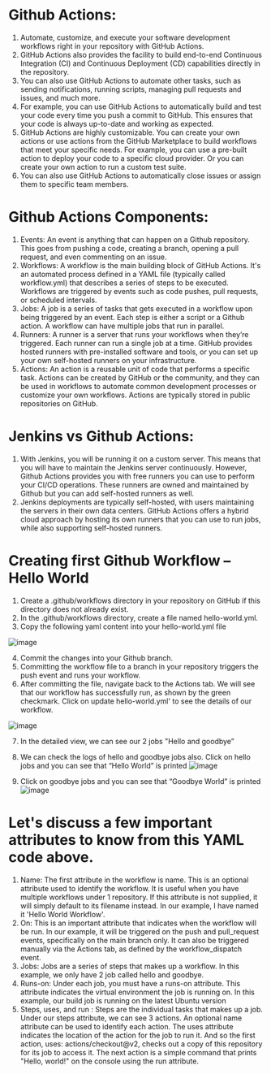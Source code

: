 # Github Actions: 
1. Automate, customize, and execute your software development workflows right in your repository with GitHub Actions.
2. GitHub Actions also provides the facility to build end-to-end Continuous Integration (CI) and Continuous Deployment (CD) capabilities directly in the repository.
3. You can also use GitHub Actions to automate other tasks, such as sending notifications, running scripts, managing pull requests and issues, and much more.
4. For example, you can use GitHub Actions to automatically build and test your code every time you push a commit to GitHub. This ensures that your code is always up-to-date and working as expected.
5. GitHub Actions are highly customizable. You can create your own actions or use actions from the GitHub Marketplace to build workflows that meet your specific needs. For example, you can use a pre-built action to deploy your code to a specific cloud provider. Or you can create your own action to run a custom test suite.
6. You can also use GitHub Actions to automatically close issues or assign them to specific team members.

# Github Actions Components: 
1. Events: An event is anything that can happen on a Github repository. This goes from pushing a code, creating a branch, opening a pull request, and even commenting on an issue.
2. Workflows: A workflow is the main building block of GitHub Actions. It's an automated process defined in a YAML file (typically called workflow.yml) that describes a series of steps to be executed. Workflows are triggered by events such as code pushes, pull requests, or scheduled intervals.
3. Jobs: A job is a series of tasks that gets executed in a workflow upon being triggered by an event. Each step is either a script or a Github action. A workflow can have multiple jobs that run in parallel.
4. Runners: A runner is a server that runs your workflows when they’re triggered. Each runner can run a single job at a time. GitHub provides hosted runners with pre-installed software and tools, or you can set up your own self-hosted runners on your infrastructure.
5. Actions:  An action is a reusable unit of code that performs a specific task. Actions can be created by GitHub or the community, and they can be used in workflows to automate common development processes or customize your own workflows. Actions are typically stored in public repositories on GitHub.

# Jenkins vs Github Actions:
1. With Jenkins, you will be running it on a custom server. This means that you will have to maintain the Jenkins server continuously. However, Github Actions provides you with free runners you can use to perform your CI/CD operations. These runners are owned and maintained by Github but you can add self-hosted runners as well.
2. Jenkins deployments are typically self-hosted, with users maintaining the servers in their own data centers. GitHub Actions offers a hybrid cloud approach by hosting its own runners that you can use to run jobs, while also supporting self-hosted runners.

# Creating first Github Workflow – Hello World
1.	Create a .github/workflows directory in your repository on GitHub if this directory does not already exist.
2.	In the .github/workflows directory, create a file named hello-world.yml. 
3.	Copy the following yaml content into your hello-world.yml file

![image](https://github.com/srivapra/first-github-action/assets/138867223/17b1dd8b-fe4d-41a2-944e-6e81e472827a)

4. Commit the changes into your Github branch.
5. Committing the workflow file to a branch in your repository triggers the push event and runs your workflow.
6. After committing the file, navigate back to the Actions tab. We will see that our workflow has successfully run, as shown by the green checkmark. Click on update hello-world.yml' to see the details of our workflow.

![image](https://github.com/srivapra/first-github-action/assets/138867223/d8357c47-3b05-4f60-a24d-37584eca33a8)

7. In the detailed view, we can see our 2 jobs "Hello and goodbye”
8. We can check the logs of hello and goodbye jobs also. Click on hello jobs and you can see that “Hello World” is printed
![image](https://github.com/srivapra/first-github-action/assets/138867223/384d347e-391d-4535-9caa-bea7ed61aa00)

9. Click on goodbye jobs and you can see that “Goodbye World” is printed
![image](https://github.com/srivapra/first-github-action/assets/138867223/dffa90fd-41ad-4bf8-9437-59a143412546)

# Let's discuss a few important attributes to know from this YAML code above.
1. Name: The first attribute in the workflow is name. This is an optional attribute used to identify the workflow. It is useful when you have multiple workflows under 1 repository. If this attribute is not supplied, it will simply default to its filename instead. In our example, I have named it 'Hello World Workflow'.
2. On: This is an important attribute that indicates when the workflow will be run. In our example, it will be triggered on the push and pull_request events, specifically on the main branch only. It can also be triggered manually via the Actions tab, as defined by the workflow_dispatch event.
3. Jobs: Jobs are a series of steps that makes up a workflow. In this example, we only have 2 job called hello and goodbye.
4. Runs-on: Under each job, you must have a runs-on attribute. This attribute indicates the virtual environment the job is running on. In this example, our build job is running on the latest Ubuntu version
5. Steps, uses, and run : Steps are the individual tasks that makes up a job. Under our steps attribute, we can see 3 actions. An optional name attribute can be used to identify each action. The uses attribute indicates the location of the action for the job to run it. And so the first action, uses: actions/checkout@v2, checks out a copy of this repository for its job to access it. The next action is a simple command that prints "Hello, world!" on the console using the run attribute. 












